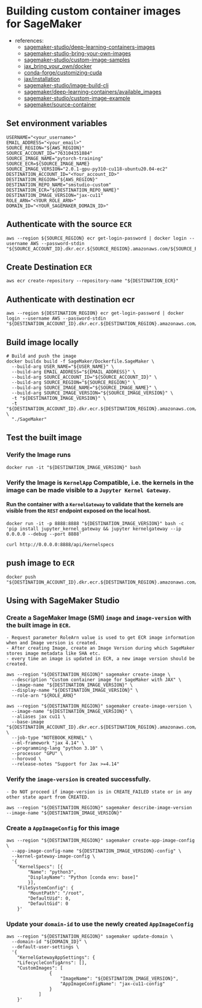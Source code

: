 # Building custom container images for SageMaker

- references:
  - [sagemaker-studio/deep-learning-containers-images](https://docs.aws.amazon.com/deep-learning-containers/latest/devguide/deep-learning-containers-images.html)
  - [sagemaker-studio-bring-your-own-images](https://docs.aws.amazon.com/sagemaker/latest/dg/studio-byoi.html)
  - [sagemaker-studio/custom-image-samples](https://github.com/aws-samples/sagemaker-studio-custom-image-samples/blob/main/examples/conda-env-kernel-image/README.md)
  - [jax_bring_your_own/docker](https://github.com/aws/amazon-sagemaker-examples/tree/main/advanced_functionality/jax_bring_your_own/docker)
  - [conda-forge/customizing-cuda](https://conda-forge.org/docs/user/tipsandtricks.html#installing-cuda-enabled-packages-like-tensorflow-and-pytorch)
  - [jax/installation](https://github.com/google/jax#installation)
  - [sagemaker-studio/image-build-cli](https://github.com/aws-samples/sagemaker-studio-image-build-cli)
  - [sagemaker/deep-learning-containers/available_images](https://github.com/aws/deep-learning-containers/blob/master/available_images.md)
  - [sagemaker-studio/custom-image-example](https://github.com/aws-samples/sagemaker-studio-custom-image-samples/tree/main/examples/conda-env-kernel-image)
  - [sagemaker/source-container](https://github.com/aws/deep-learning-containers/blob/master/pytorch/inference/docker/2.0/py3/cu118/Dockerfile.gpu)

## Set environment variables

```shell
USERNAME="<your_username>"
EMAIL_ADDRESS="<your_email>"
SOURCE_REGION="${AWS_REGION}"
SOURCE_ACCOUNT_ID="763104351884"
SOURCE_IMAGE_NAME="pytorch-training"
SOURCE_ECR=${SOURCE_IMAGE_NAME}
SOURCE_IMAGE_VERSION="2.0.1-gpu-py310-cu118-ubuntu20.04-ec2"
DESTINATION_ACCOUNT_ID="<Your_account_ID>"
DESTINATION_REGION="${AWS_REGION}"
DESTINATION_REPO_NAME="smstudio-custom"
DESTINATION_ECR="${DESTINATION_REPO_NAME}"
DESTINATION_IMAGE_VERSION="jax-cu11"
ROLE_ARN="<YOUR_ROLE_ARN>"
DOMAIN_ID="<YOUR_SAGEMAKER_DOMAIN_ID>"
```

## Authenticate with the source `ECR`

```shell
aws --region ${SOURCE_REGION} ecr get-login-password | docker login --username AWS --password-stdin "${SOURCE_ACCOUNT_ID}.dkr.ecr.${SOURCE_REGION}.amazonaws.com/${SOURCE_ECR}"
```

## Create Destination `ECR`

```shell
aws ecr create-repository --repository-name "${DESTINATION_ECR}"
```

## Authenticate with destination ecr

```shell
aws --region ${DESTINATION_REGION} ecr get-login-password | docker login --username AWS --password-stdin "${DESTINATION_ACCOUNT_ID}.dkr.ecr.${DESTINATION_REGION}.amazonaws.com/${DESTINATION_ECR}"
```

## Build image locally

```shell
# Build and push the image
docker buildx build -f SageMaker/Dockerfile.SageMaker \
  --build-arg USER_NAME="${USER_NAME}" \
  --build-arg EMAIL_ADDRESS="${EMAIL_ADDRESS}" \
  --build-arg SOURCE_ACCOUNT_ID="${SOURCE_ACCOUNT_ID}" \
  --build-arg SOURCE_REGION="${SOURCE_REGION}" \
  --build-arg SOURCE_IMAGE_NAME="${SOURCE_IMAGE_NAME}" \
  --build-arg SOURCE_IMAGE_VERSION="${SOURCE_IMAGE_VERSION}" \
  -t "${DESTINATION_IMAGE_VERSION}" \
  -t "${DESTINATION_ACCOUNT_ID}.dkr.ecr.${DESTINATION_REGION}.amazonaws.com/${DESTINATION_REPO_NAME}:${DESTINATION_IMAGE_VERSION}" \
  "./SageMaker"
```

## Test the built image

### Verify the Image runs

```shell
docker run -it "${DESTINATION_IMAGE_VERSION}" bash
```

### Verify the Image is `KernelApp` Compatible, i.e. the kernels in the image can be made visible to a `Jupyter Kernel Gateway`.

#### Run the container with a `KernelGateway` to validate that the kernels are visible from the `REST` endpoint exposed on the local host.

```shell
docker run -it -p 8888:8888 "${DESTINATION_IMAGE_VERSION}" bash -c 'pip install jupyter_kernel_gateway && jupyter kernelgateway --ip 0.0.0.0 --debug --port 8888'

curl http://0.0.0.0:8888/api/kernelspecs
```

## push image to `ECR`

```shell
docker push "${DESTINATION_ACCOUNT_ID}.dkr.ecr.${DESTINATION_REGION}.amazonaws.com/${DESTINATION_REPO_NAME}:${DESTINATION_IMAGE_VERSION}"
```

## Using with SageMaker Studio

### Create a SageMaker Image (SMI) `image` and `image-version` with the built image in `ECR`.

    - Request parameter RoleArn value is used to get ECR image information when and Image version is created.
    - After creating Image, create an Image Version during which SageMaker stores image metadata like SHA etc.
    - every time an image is updated in ECR, a new image version should be created.

```shell
aws --region "${DESTINATION_REGION}" sagemaker create-image \
  --description "Custom container image for SageMaker with JAX" \
  --image-name "${DESTINATION_IMAGE_VERSION}" \
  --display-name "${DESTINATION_IMAGE_VERSION}" \
  --role-arn "${ROLE_ARN}"

aws --region "${DESTINATION_REGION}" sagemaker create-image-version \
  --image-name "${DESTINATION_IMAGE_VERSION}" \
  --aliases jax cu11 \
  --base-image "${DESTINATION_ACCOUNT_ID}.dkr.ecr.${DESTINATION_REGION}.amazonaws.com/${DESTINATION_REPO_NAME}:${DESTINATION_IMAGE_VERSION}" \
  --job-type "NOTEBOOK_KERNEL" \
  --ml-framework "jax 4.14" \
  --programming-lang "python 3.10" \
  --processor "GPU" \
  --horovod \
  --release-notes "Support for Jax >=4.14"
```

### Verify the `image-version` is created successfully.

    - Do NOT proceed if image-version is in CREATE_FAILED state or in any other state apart from CREATED.

```shell
aws --region "${DESTINATION_REGION}" sagemaker describe-image-version --image-name "${DESTINATION_IMAGE_VERSION}"
```

### Create a `AppImageConfig` for this image

```shell
aws --region "${DESTINATION_REGION}" sagemaker create-app-image-config \
  --app-image-config-name "${DESTINATION_IMAGE_VERSION}-config" \
  --kernel-gateway-image-config \
  '{
	"KernelSpecs": [{
		"Name": "python3",
		"DisplayName": "Python [conda env: base]"
	    }],
	"FileSystemConfig": {
		"MountPath": "/root",
		"DefaultUid": 0,
		"DefaultGid": 0
    }'
```

### Update your `domain-id` to use the newly created `AppImageConfig`

```shell
aws --region "${DESTINATION_REGION}" sagemaker update-domain \
  --domain-id "${DOMAIN_ID}" \
  --default-user-settings \
  '{
    "KernelGatewayAppSettings": {
    "LifecycleConfigArns": [],
    "CustomImages": [
                {
                    "ImageName": "${DESTINATION_IMAGE_VERSION}",
                    "AppImageConfigName": "jax-cu11-config"
                }
            ]
    }'
```
